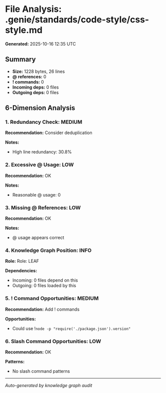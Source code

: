 # File Analysis: .genie/standards/code-style/css-style.md

**Generated:** 2025-10-16 12:35 UTC

## Summary

- **Size:** 1228 bytes, 26 lines
- **@ references:** 0
- **! commands:** 0
- **Incoming deps:** 0 files
- **Outgoing deps:** 0 files

## 6-Dimension Analysis

### 1. Redundancy Check: MEDIUM

**Recommendation:** Consider deduplication

**Notes:**
- High line redundancy: 30.8%

### 2. Excessive @ Usage: LOW

**Recommendation:** OK

**Notes:**
- Reasonable @ usage: 0

### 3. Missing @ References: LOW

**Recommendation:** OK

**Notes:**
- @ usage appears correct

### 4. Knowledge Graph Position: INFO

**Role:** Role: LEAF

**Dependencies:**
- Incoming: 0 files depend on this
- Outgoing: 0 files loaded by this

### 5. ! Command Opportunities: MEDIUM

**Recommendation:** Add ! commands

**Opportunities:**
- Could use !`node -p "require('./package.json').version"`

### 6. Slash Command Opportunities: LOW

**Recommendation:** OK

**Patterns:**
- No slash command patterns

---

*Auto-generated by knowledge graph audit*
